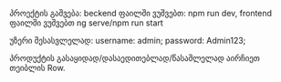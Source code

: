 პროექტის გაშვება: 
beckend ფაილში ვუშვებთ: npm run dev,
frontend ფაილში ვუშვებთ ng serve/npm run start

უზერი შესასვლელად: 
username: admin; 
password: Admin123;

პროდუქტის გასაყიდად/დასაედითებლად/წასაშლელად აირჩიეთ თეიბლის Row.
